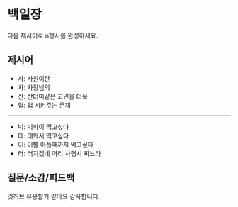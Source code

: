 # 백일장
다음 제시어로 n행시를 완성하세요.

## 제시어
- 사: 사원이란
- 차: 차장님의
- 산: 산더미같은 고민을 더욱
- 업: 업 시켜주는 존재
---
- 빅: 빅파이 먹고싶다
- 데: 데워서 먹고싶다
- 이: 이빨 아플때까지 먹고싶다
- 터: 터지겠네 머리 사행시 짜느라

## 질문/소감/피드백
깃허브 유용할거 같아요 감사합니다.
